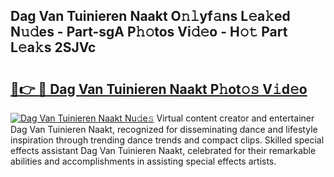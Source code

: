 ## Dag Van Tuinieren Naakt O𝚗𝚕yf𝚊ns L𝚎a𝚔ed N𝚞𝚍es - Part-sgA P𝚑𝚘tos Vi𝚍𝚎o - H𝚘𝚝 Part L𝚎a𝚔s 2SJVc

# <h2><a href="http://kfbddnd.oniu.top/?m=Dag+Van+Tuinieren+Naakt">🔗👉 🔴 Dag Van Tuinieren Naakt P𝚑ot𝚘𝚜 V𝚒d𝚎o</a></h2>

[![Dag Van Tuinieren Naakt Nu𝚍e𝚜](https://i.imgur.com/0qMVB7G.gif)](http://kfbddnd.oniu.top/?m=Dag+Van+Tuinieren+Naakt)
Virtual content creator and entertainer Dag Van Tuinieren Naakt, recognized for disseminating dance and lifestyle inspiration through trending dance trends and compact clips. Skilled special effects assistant Dag Van Tuinieren Naakt, celebrated for their remarkable abilities and accomplishments in assisting special effects artists.  
